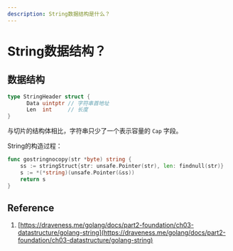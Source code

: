 ```yaml
---
description: String数据结构是什么？
---
```


# String数据结构？

## 数据结构

```go
type StringHeader struct {
	  Data uintptr // 字符串首地址
	  Len  int     // 长度
}
```

 与切片的结构体相比，字符串只少了一个表示容量的 `Cap` 字段。

String的构造过程：

```go
func gostringnocopy(str *byte) string {
    ss := stringStruct{str: unsafe.Pointer(str), len: findnull(str)}
    s := *(*string)(unsafe.Pointer(&ss))
    return s
}
```

## Reference

1. [https://draveness.me/golang/docs/part2-foundation/ch03-datastructure/golang-string](https://draveness.me/golang/docs/part2-foundation/ch03-datastructure/golang-string)

